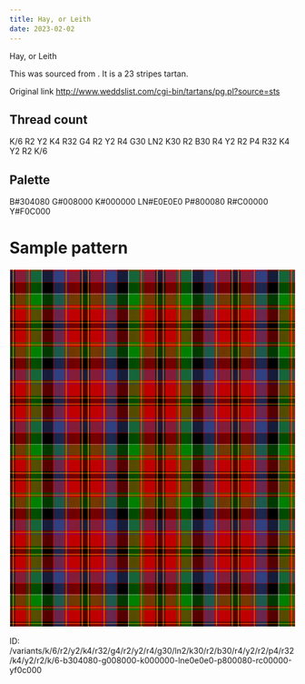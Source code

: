 ```yaml
---
title: Hay, or Leith
date: 2023-02-02
---
```

Hay, or Leith

This was sourced from <no value>.  It is a 23 stripes tartan.

Original link http://www.weddslist.com/cgi-bin/tartans/pg.pl?source=sts

## Thread count
K/6 R2 Y2 K4 R32 G4 R2 Y2 R4 G30 LN2 K30 R2 B30 R4 Y2 R2 P4 R32 K4 Y2 R2 K/6

## Palette
B#304080 G#008000 K#000000 LN#E0E0E0 P#800080 R#C00000 Y#F0C000

# Sample pattern

![Tartan detail](tartan.png "K/6 R2 Y2 K4 R32 G4 R2 Y2 R4 G30 LN2 K30 R2 B30 R4 Y2 R2 P4 R32 K4 Y2 R2 K/6 tartan")

ID: /variants/k/6/r2/y2/k4/r32/g4/r2/y2/r4/g30/ln2/k30/r2/b30/r4/y2/r2/p4/r32/k4/y2/r2/k/6-b304080-g008000-k000000-lne0e0e0-p800080-rc00000-yf0c000